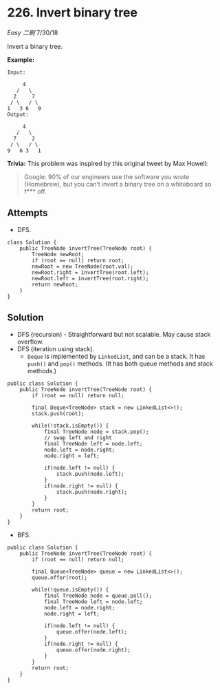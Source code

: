 # 226. Invert binary tree
*Easy* *二刷*
7/30/18

Invert a binary tree.

**Example:**
```
Input:

     4
   /   \
  2     7
 / \   / \
1   3 6   9
Output:

     4
   /   \
  7     2
 / \   / \
9   6 3   1
```
**Trivia:**
This problem was inspired by this original tweet by Max Howell:

> Google: 90% of our engineers use the software you wrote (Homebrew), but you can’t invert a binary tree on a whiteboard so f*** off.

## Attempts
* DFS.
```
class Solution {
    public TreeNode invertTree(TreeNode root) {
        TreeNode newRoot;
        if (root == null) return root;
        newRoot = new TreeNode(root.val);
        newRoot.right = invertTree(root.left);
        newRoot.left = invertTree(root.right);
        return newRoot;
    }
}
```

## Solution
* DFS (recursion) - Straightforward but not scalable. May cause stack overflow.
* DFS (iteration using stack).
  - ```Deque``` is implemented by ```LinkedList```, and can be a stack. It has ```push()``` and ```pop()``` methods. (It has both queue methods and stack methods.)
```
public class Solution {
    public TreeNode invertTree(TreeNode root) {
        if (root == null) return null;

        final Deque<TreeNode> stack = new LinkedList<>();
        stack.push(root);

        while(!stack.isEmpty()) {
            final TreeNode node = stack.pop();
            // swap left and right
            final TreeNode left = node.left;
            node.left = node.right;
            node.right = left;

            if(node.left != null) {
                stack.push(node.left);
            }
            if(node.right != null) {
                stack.push(node.right);
            }
        }
        return root;
    }
}
```
* BFS.
```
public class Solution {
    public TreeNode invertTree(TreeNode root) {
        if (root == null) return null;

        final Queue<TreeNode> queue = new LinkedList<>();
        queue.offer(root);

        while(!queue.isEmpty()) {
            final TreeNode node = queue.poll();
            final TreeNode left = node.left;
            node.left = node.right;
            node.right = left;

            if(node.left != null) {
                queue.offer(node.left);
            }
            if(node.right != null) {
                queue.offer(node.right);
            }
        }
        return root;
    }
}
```
